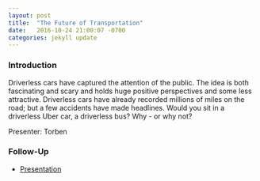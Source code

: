 ```yaml
---
layout: post
title:  "The Future of Transportation"
date:   2016-10-24 21:00:07 -0700
categories: jekyll update
---
```


### Introduction

Driverless cars have captured the attention of the public. The idea is both fascinating and scary and holds huge positive perspectives and some less attractive. Driverless cars have already recorded millions of miles on the road; but a few accidents have made headlines. Would you sit in a driverless Uber car, a driverless bus? Why - or why not? 

Presenter: Torben

### Follow-Up

* [Presentation](/assets/present/driverless-cars.pdf) 
